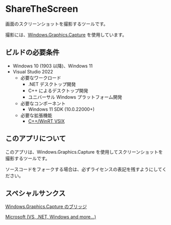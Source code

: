 # ShareTheScreen
画面のスクリーンショットを撮影するツールです。

撮影には、[Windows.Graphics.Capture](https://docs.microsoft.com/ja-jp/windows/uwp/audio-video-camera/screen-capture) を使用しています。
## ビルドの必要条件
* Windows 10 (1903 以降)、Windows 11
* Visual Studio 2022
  * 必要なワークロード
    * .NET デスクトップ開発
    * C++ によるデスクトップ開発
    * ユニバーサル Windows プラットフォーム開発
  * 必要なコンポーネント
    * Windows 11 SDK (10.0.22000+)
  * 必要な拡張機能
    * [C++/WinRT VSIX](https://marketplace.visualstudio.com/items?itemName=CppWinRTTeam.cppwinrt101804264)
## このアプリについて
このアプリは、Windows.Graphics.Capture を使用してスクリーンショットを撮影するツールです。

ソースコードをフォークする場合は、必ずライセンスの表記を残すようにしてください。
## スペシャルサンクス
[Windows.Graphics.Capture のブリッジ](https://github.com/build1024/GraphicsCaptureCSharp)

[Microsoft (VS, .NET, Windows and more...)](https://microsoft.com)
 
